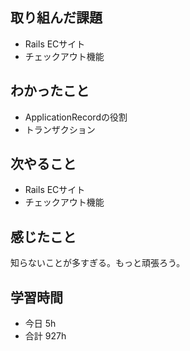 ## 取り組んだ課題
- Rails ECサイト
- チェックアウト機能

## わかったこと
- ApplicationRecordの役割
- トランザクション

## 次やること
- Rails ECサイト
- チェックアウト機能

## 感じたこと
知らないことが多すぎる。もっと頑張ろう。

## 学習時間
- 今日 5h
- 合計 927h
